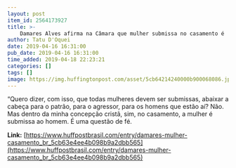 ```yaml
---
layout: post
item_id: 2564173927
title: >-
    Damares Alves afirma na Câmara que mulher submissa no casamento é 'questão de fé'
author: Tatu D'Oquei
date: 2019-04-16 16:31:00
pub_date: 2019-04-16 16:31:00
time_added: 2019-04-18 22:23:21
categories: []
tags: []
image: https://img.huffingtonpost.com/asset/5cb64214240000b900068086.jpeg?cache=BeRH9C1SzO&ops=1200_630
---
```


“Quero dizer, com isso, que todas mulheres devem ser submissas, abaixar a cabeça para o patrão, para o agressor, para os homens que estão aí? Não. Mas dentro da minha concepção cristã, sim, no casamento, a mulher é submissa ao homem. É uma questão de fé.

**Link:** [https://www.huffpostbrasil.com/entry/damares-mulher-casamento_br_5cb63e4ee4b098b9a2dbb565](https://www.huffpostbrasil.com/entry/damares-mulher-casamento_br_5cb63e4ee4b098b9a2dbb565)

